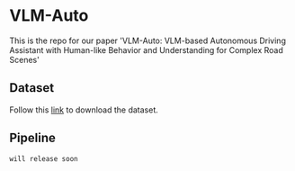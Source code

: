 # VLM-Auto

This is the repo for our paper 'VLM-Auto: VLM-based Autonomous Driving Assistant with Human-like Behavior and Understanding for Complex Road Scenes'

## Dataset
Follow this [link](https://www.baidu.com) to download the dataset.


## Pipeline
```
will release soon
```
